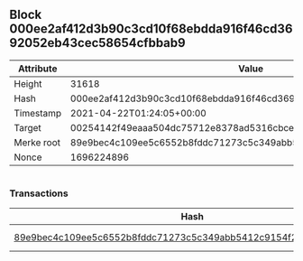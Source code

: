 ## Block 000ee2af412d3b90c3cd10f68ebdda916f46cd3692052eb43cec58654cfbbab9

Attribute | Value
--- | ---
Height | 31618
Hash | 000ee2af412d3b90c3cd10f68ebdda916f46cd3692052eb43cec58654cfbbab9
Timestamp | 2021-04-22T01:24:05+00:00
Target | 00254142f49eaaa504dc75712e8378ad5316cbcead634704b3734b6271167cc4
Merke root | 89e9bec4c109ee5c6552b8fddc71273c5c349abb5412c9154f2ab62dd98c1577
Nonce | 1696224896

```

```

### Transactions

Hash | Amount
--- | ---
[89e9bec4c109ee5c6552b8fddc71273c5c349abb5412c9154f2ab62dd98c1577](89e9bec4c109ee5c6552b8fddc71273c5c349abb5412c9154f2ab62dd98c1577.md) | 10.00000000 SKEPTI 
